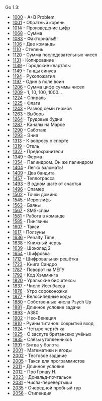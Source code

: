 Go 1.3:

- [1000](1000/main.go) - A+B Problem
- [1001](1001/main.go) - Обратный корень
- [1014](1014/main.go) - Произведение цифр
- [1068](1068/main.go) - Сумма
- [1083](1083/main.go) - Факториалы!!!
- [1106](1106/main.go) - Две команды
- [1110](1110/main.go) - Степень
- [1120](1120/main.go) - Сумма последовательных чисел
- [1131](1131/main.go) - Копирование
- [1139](1139/main.go) - Городские кварталы
- [1149](1149/main.go) - Танцы синуса
- [1194](1194/main.go) - Рукопожатия
- [1197](1197/main.go) - Один в поле воин
- [1206](1206/main.go) - Сумма цифр суммы чисел
- [1209](1209/main.go) - 1, 10, 100, 1000...
- [1224](1224/main.go) - Спираль
- [1225](1225/main.go) - Флаги
- [1243](1243/main.go) - Развод семи гномов
- [1263](1263/main.go) - Выборы
- [1264](1264/main.go) - Трудовые будни
- [1287](1287/main.go) - Каналы на Марсе
- [1290](1290/main.go) - Саботаж
- [1293](1293/main.go) - Эния
- [1313](1313/main.go) - К вопросу о спорте
- [1319](1319/main.go) - Отель
- [1327](1327/main.go) - Предохранители
- [1349](1349/main.go) - Ферма
- [1354](1354/main.go) - Палиндром. Он же палиндром
- [1404](1404/main.go) - Легко взломать!
- [1409](1409/main.go) - Два бандита
- [1457](1457/main.go) - Теплотрасса
- [1493](1493/main.go) - В одном шаге от счастья
- [1496](1496/main.go) - Спамер
- [1502](1502/main.go) - Точки домино
- [1545](1545/main.go) - Иероглифы
- [1563](1563/main.go) - Баяны
- [1567](1567/main.go) - SMS-спам
- [1581](1581/main.go) - Работа в команде
- [1585](1585/main.go) - Пингвины
- [1607](1607/main.go) - Такси
- [1617](1617/main.go) - Ползуны
- [1636](1636/main.go) - Penalty Time
- [1638](1638/main.go) - Книжный червь
- [1639](1639/main.go) - Шоколад 2
- [1654](1654/main.go) - Шифровка
- [1712](1712/main.go) - Шифровальная решётка
- [1723](1723/main.go) - Книга Сандро
- [1787](1787/main.go) - Поворот на МЕГУ
- [1792](1792/main.go) - Код Хэмминга
- [1820](1820/main.go) - Уральские бифштексы
- [1837](1837/main.go) - Число Исенбаева
- [1876](1876/main.go) - Утро сороконожки
- [1877](1877/main.go) - Велосипедные коды
- [1880](1880/main.go) - Собственные числа Psych Up
- [1881](1881/main.go) - Длинное условие задачи
- [1893](1893/main.go) - A380
- [1902](1902/main.go) - Нео-Венеция
- [1910](1910/main.go) - Руины титанов: сокрытый вход
- [1924](1924/main.go) - Четыре чертёнка
- [1925](1925/main.go) - О заслуге британских учёных
- [1935](1935/main.go) - Слёзы утопленников
- [1991](1991/main.go) - Битва у болота
- [2001](2001/main.go) - Математики и ягоды
- [2002](2002/main.go) - Тестовое задание
- [2005](2005/main.go) - Такси для программистов
- [2011](2011/main.go) - Длинное условие
- [2012](2012/main.go) - Про Гришу Н.
- [2023](2023/main.go) - Дональд-почтальон
- [2031](2031/main.go) - Числа-перевёртыши
- [2035](2035/main.go) - Очередной пробный тур
- [2056](2056/main.go) - Стипендия
